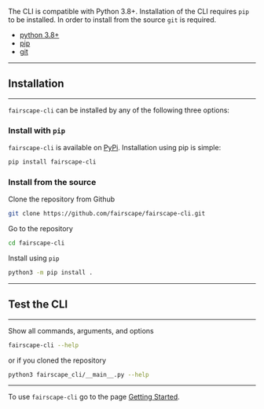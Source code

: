 The CLI is compatible with Python 3.8+. Installation of the CLI requires `pip` to be installed. In order to install from the 
source `git` is required.

- [python 3.8+](https://www.python.org/downloads/release/python-380/)
- [pip](https://pip.pypa.io/en/stable/installation/)
- [git](https://git-scm.com/downloads)

---
## Installation
---
`fairscape-cli` can be installed by any of the following three options:

### Install with `pip`

`fairscape-cli` is available on [PyPi](https://pypi.org/project/fairscape-cli/). Installation using pip is simple: 
  
  ```bash
  pip install fairscape-cli
  ```


### Install from the source

Clone the repository from Github 

  ```bash
  git clone https://github.com/fairscape/fairscape-cli.git
  ```

Go to the repository

  ```bash
  cd fairscape-cli
  ```

Install using `pip`

  ```bash
  python3 -m pip install .
  ```

---
## Test the CLI
---
Show all commands, arguments, and options

  ```bash
  fairscape-cli --help
  ```
  
  or if you cloned the repository

  ```bash
  python3 fairscape_cli/__main__.py --help
  ```

---

To use `fairscape-cli` go to the page [Getting Started](getting-started.md).